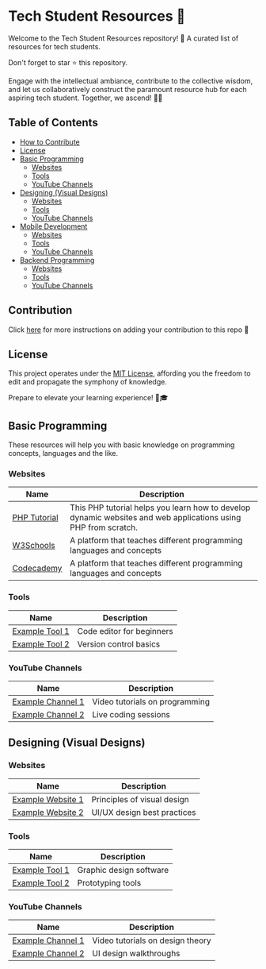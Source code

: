 # Tech Student Resources 🚀

Welcome to the Tech Student Resources repository! 🎉 A curated list of resources for tech students.

Don't forget to star ⭐ this repository.

Engage with the intellectual ambiance, contribute to the collective wisdom, and let us collaboratively construct the paramount resource hub for each aspiring tech student. Together, we ascend! 🚀✨

## Table of Contents

- [How to Contribute](#contribution)
- [License](#license)
- [Basic Programming](#basic-programming)
  - [Websites](#websites)
  - [Tools](#tools)
  - [YouTube Channels](#youtube-channels)
- [Designing (Visual Designs)](#designing-visual-designs)
  - [Websites](#websites-1)
  - [Tools](#tools-1)
  - [YouTube Channels](#youtube-channels-1)
- [Mobile Development](#mobile-development)
  - [Websites](#websites-2)
  - [Tools](#tools-2)
  - [YouTube Channels](#youtube-channels-2)
- [Backend Programming](#backend-programming)
  - [Websites](#websites-3)
  - [Tools](#tools-3)
  - [YouTube Channels](#youtube-channels-3)

## Contribution

Click [here](CONTRIBUTING.md) for more instructions on adding your contribution to this repo 🌟

## License

This project operates under the [MIT License](LICENSE.md), affording you the freedom to edit and propagate the symphony of knowledge.

Prepare to elevate your learning experience! 🚀🎓

## Basic Programming

These resources will help you with basic knowledge on programming concepts, languages and the like.

### Websites

| Name                   | Description                       |
| ---------------------- | --------------------------------- |
| [PHP Tutorial](https://www.phptutorial.net/) | This PHP tutorial helps you learn how to develop dynamic websites and web applications using PHP from scratch.     |
| [W3Schools](https://www.w3schools.com/) | A platform that teaches different programming languages and concepts|
| [Codecademy](https://www.codecademy.com/) | A platform that teaches different programming languages and concepts|

### Tools

| Name                   | Description                       |
| ---------------------- | --------------------------------- |
| [Example Tool 1](#)    | Code editor for beginners         |
| [Example Tool 2](#)    | Version control basics            |

### YouTube Channels

| Name                          | Description                       |
| ----------------------------- | --------------------------------- |
| [Example Channel 1](#)        | Video tutorials on programming    |
| [Example Channel 2](#)        | Live coding sessions              |

## Designing (Visual Designs)

### Websites

| Name                   | Description                       |
| ---------------------- | --------------------------------- |
| [Example Website 1](#) | Principles of visual design       |
| [Example Website 2](#) | UI/UX design best practices       |

### Tools

| Name                   | Description                       |
| ---------------------- | --------------------------------- |
| [Example Tool 1](#)    | Graphic design software           |
| [Example Tool 2](#)    | Prototyping tools                 |

### YouTube Channels

| Name                          | Description                       |
| ----------------------------- | --------------------------------- |
| [Example Channel 1](#)        | Video tutorials on design theory  |
| [Example Channel 2](#)        | UI design walkthroughs            |
